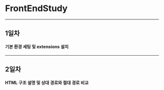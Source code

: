# FrontEndStudy

----
## 1일차
#### 기본 환경 세팅 및 extensions 설치

----
## 2일차
#### HTML 구조 설명 및 상대 경로와 절대 경로 비교